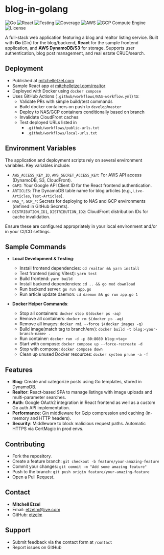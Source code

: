 # blog-in-golang

![Go](https://img.shields.io/badge/Go-1.24+-00ADD8.svg?style=flat&logo=go)
![React](https://img.shields.io/badge/React-19.1+-61DAFB.svg?style=flat&logo=react)
![Testing](https://img.shields.io/badge/Testing-Vitest-green.svg?style=flat&logo=vitest)
![Coverage](https://img.shields.io/badge/Code%20Coverage->90%-green.svg?style=flat&logo=vitest)
![AWS](https://img.shields.io/badge/AWS-ACM%20%7C%20CloudFront%20%7C%20DynamoDB%20%7C%20Route53%20%7C%20S3-FF9900.svg?style=flat&logo=amazonaws)
![GCP Compute Engine](https://img.shields.io/badge/GCP-Compute%20Engine-4285F4.svg?style=flat&logo=google-cloud)
![License](https://img.shields.io/badge/License-MIT-blue.svg)

A full-stack web application featuring a blog and realtor listing service. Built with **Go** (Gin) for the blog/backend, **React** for the sample frontend application, and **AWS DynamoDB/S3** for storage. Supports user authentication, blog post management, and real estate CRUD/search.

## Deployment

- Published at [mitchelletzel.com](https://mitchelletzel.com)
- Sample React app at [mitchelletzel.com/realtor](https://mitchelletzel.com/realtor)
- Deployed with Docker using `docker compose`
- Uses GitHub Actions (`.github/workflows/NAS-workflow.yml`) to:
  - Validate PRs with simple build/test commands
  - Build docker containers on push to `develop`/`master`
  - Deploy to NAS/GCP containers conditionally based on branch
  - Invalidate CloudFront caches
  - Test deployed URLs listed in 
    - `.github/workflows/public-urls.txt`
    - `.github/workflows/local-urls.txt`

## Environment Variables

The application and deployment scripts rely on several environment variables. Key variables include:

- `AWS_ACCESS_KEY_ID`, `AWS_SECRET_ACCESS_KEY`: For AWS API access (DynamoDB, S3, CloudFront).
- `GAPI`: Your Google API Client ID for the React frontend authentication.
- `ARTICLES`: The DynamoDB table name for blog articles (e.g., `Live-Articles`, `Test-Articles`).
- `NAS_*`, `GCP_*`: Secrets for deploying to NAS and GCP environments (defined in GitHub Secrets).
- `DISTRIBUTION_ID1`, `DISTRIBUTION_ID2`: CloudFront distribution IDs for cache invalidation.

Ensure these are configured appropriately in your local environment and/or in your CI/CD settings.

## Sample Commands

- **Local Development & Testing**:
  - Install frontend dependencies: `cd realtor && yarn install`
  - Test frontend (using Vitest): `yarn test`
  - Build frontend: `yarn build`
  - Install backend dependencies: `cd .. && go mod download`
  - Run backend server: `go run app.go` 
  - Run article update daemon: `cd daemon && go run app.go 1`

- **Docker Helper Commands**:
  - Stop all containers: `docker stop $(docker ps -aq)`
  - Remove all containers: `docker rm $(docker ps -aq)`
  - Remove all images: `docker rmi --force $(docker images -q)`
  - Build image(match tag to branch/env): `docker build -t blog:<your-branch-name> .`
  - Run container: `docker run -d -p 80:8080 blog:<tag>` 
  - Start with compose: `docker compose up --force-recreate -d`
  - Stop with compose: `docker compose down`
  - Clean up unused Docker resources: `docker system prune -a -f`

## Features

- **Blog**: Create and categorize posts using Go templates, stored in DynamoDB.
- **Realtor**: React-based SPA to manage listings with image uploads and multi-parameter searches.
- **Auth**: Google OAuth2 integration in React frontend as well as a custom Go auth API implementation.
- **Performance**: Gin middleware for Gzip compression and caching (in-memory and HTTP headers).
- **Security**: Middleware to block malicious request paths. Automatic HTTPS via CertMagic in prod envs.

## Contributing

- Fork the repository.
- Create a feature branch: `git checkout -b feature/your-amazing-feature`
- Commit your changes: `git commit -m "Add some amazing feature"`
- Push to the branch: `git push origin feature/your-amazing-feature`
- Open a Pull Request.

## Contact

- **Mitchell Etzel**
- Email: [etzelm@live.com](mailto:etzelm@live.com)
- GitHub: [etzelm](https://github.com/etzelm)

## Support

- Submit feedback via the contact form at `/contact`
- Report issues on GitHub